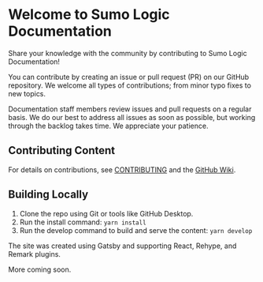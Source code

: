 # Welcome to Sumo Logic Documentation

Share your knowledge with the community by contributing to Sumo Logic Documentation!

You can contribute by creating an issue or pull request (PR) on our GitHub repository. We welcome all types of contributions; from minor typo fixes to new topics.

Documentation staff members review issues and pull requests on a regular basis. We do our best to address all issues as soon as possible, but working through the backlog takes time. We appreciate your patience.

## Contributing Content

For details on contributions, see [CONTRIBUTING](https://github.com/SumoLogic/sumologic-documentation/blob/main/CONTRIBUTING.md) and the [GitHub Wiki](https://github.com/SumoLogic/sumologic-documentation/wiki).

## Building Locally

1. Clone the repo using Git or tools like GitHub Desktop.
2. Run the install command: `yarn install`
3. Run the develop command to build and serve the content: `yarn develop`

The site was created using Gatsby and supporting React, Rehype, and Remark plugins.

More coming soon.